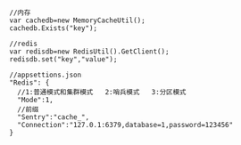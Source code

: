 ﻿```
//内存
var cachedb=new MemoryCacheUtil();
cachedb.Exists("key");
```


```
//redis
var redisdb=new RedisUtil().GetClient();
redisdb.set("key","value");
```


```
//appsettions.json
"Redis": {
  //1:普通模式和集群模式   2:哨兵模式   3:分区模式
  "Mode":1,
  //前缀
  "Sentry":"cache_",
  "Connection":"127.0.1:6379,database=1,password=123456"
}
```
